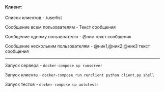 #### Клиент:

Список клиентов - /userlist

Сообщение всем пользователям - Текст сообщения

Сообщение одному пользвоателю - @ник текст сообщения

Сообщение нескольким пользователям - @ник1,@ник2,@ник3 текст сообщения

---

Запуск сервера - ```docker-compose up runserver```

Запуск клиента - ```docker-compose run runclient python client.py shell```

Запуск тестов - ```docker-compose up autotests```
